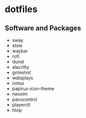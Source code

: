 # dotfiles

## Software and Packages
- sway
- stow
- waybar
- rofi
- dunst
- alacritty
- grimshot
- wdisplays
- nmtui
- papirus-icon-theme
- neovim
- pavucontrol
- playerctl
- htop
